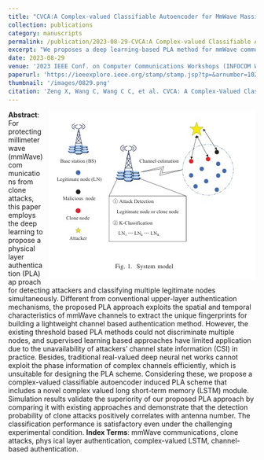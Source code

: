 ```yaml
---
title: "CVCA:A Complex-valued Classifiable Autoencoder for MmWave Massive MIMO Physical Layer Authentication"
collection: publications
category: manuscripts
permalink: /publication/2023-08-29-CVCA:A Complex-valued Classifiable Autoencoder for MmWave Massive MIMO Physical Layer Authentication.md
excerpt: "We proposes a deep learning-based PLA method for mmWave communications, using the spatiotemporal characteristics of mmWave channels as fingerprints to detect clone attacks and classify legitimate nodes via a novel complex-valued classifiable autoencoder and LSTM module, outperforming existing approaches."
date: 2023-08-29
venue: '2023 IEEE Conf. on Computer Communications Workshops (INFOCOM Workshops)'
paperurl: 'https://ieeexplore.ieee.org/stamp/stamp.jsp?tp=&arnumber=10225831'
thumbnail: '/images/0829.png'
citation: 'Zeng X, Wang C, Wang C C, et al. CVCA: A Complex-Valued Classifiable Autoencoder for MmWave Massive MIMO Physical Layer Authentication[C]//IEEE INFOCOM 2023-IEEE Conference on Computer Communications Workshops (INFOCOM WKSHPS). IEEE, 2023: 1-6.'
---
```

<img src="/images/0829.png"  style="float: right; margin-left: 10px;">


**Abstract**: For protecting millimeter wave (mmWave) com munications from clone attacks, this paper employs the deep learning to propose a physical layer authentication (PLA) ap proach for detecting attackers and classifying multiple legitimate nodes simultaneously. Different from conventional upper-layer authentication mechanisms, the proposed PLA approach exploits the spatial and temporal characteristics of mmWave channels to extract the unique fingerprints for building a lightweight channel based authentication method. However, the existing threshold based PLA methods could not discriminate multiple nodes, and supervised learning based approaches have limited application due to the unavailability of attackers’ channel state information (CSI) in practice. Besides, traditional real-valued deep neural net works cannot exploit the phase information of complex channels efficiently, which is unsuitable for designing the PLA scheme. Considering these, we propose a complex-valued classifiable autoencoder induced PLA scheme that includes a novel complex valued long short-term memory (LSTM) module. Simulation results validate the superiority of our proposed PLA approach by comparing it with existing approaches and demonstrate that the detection probability of clone attacks positively correlates with antenna number. The classification performance is satisfactory even under the challenging experimental condition.
**Index Terms**: mmWave communications, clone attacks, phys ical layer authentication, complex-valued LSTM, channel-based authentication.
